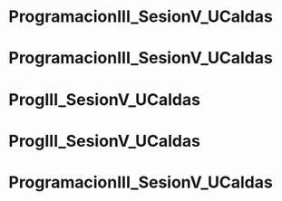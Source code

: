 # ProgramacionIII_SesionV_UCaldas
# ProgramacionIII_SesionV_UCaldas
# ProgIII_SesionV_UCaldas
# ProgIII_SesionV_UCaldas
# ProgramacionIII_SesionV_UCaldas
